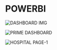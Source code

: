 # POWERBI
![DASHBOARD IMG](https://github.com/user-attachments/assets/b6292942-8a6d-425d-889e-f6632392c22e)


![PRIME DASHBOARD](https://github.com/user-attachments/assets/9f5cf76a-270f-4720-bf99-0ee3a022a867)


![HOSPITAL PAGE-1](https://github.com/user-attachments/assets/5ed7d376-9145-4e07-8fa6-e67ad384b672)
